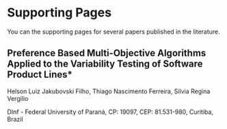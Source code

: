 # Supporting Pages

You can the supporting pages for several papers published in the literature.

## Preference Based Multi-Objective Algorithms Applied to the Variability Testing of Software Product Lines*

Helson Luiz Jakubovski Filho, Thiago Nascimento Ferreira, Silvia Regina Vergilio

DInf - Federal University of Paraná, CP: 19097, CEP: 81.531-980, Curitiba, Brazil

